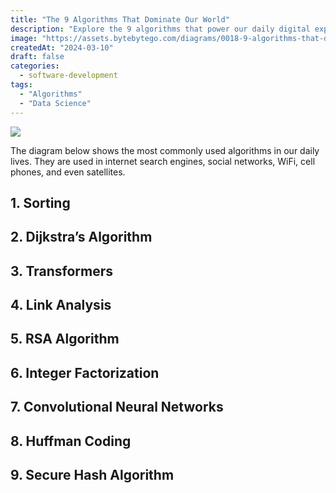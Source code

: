 ```yaml
---
title: "The 9 Algorithms That Dominate Our World"
description: "Explore the 9 algorithms that power our daily digital experiences."
image: "https://assets.bytebytego.com/diagrams/0018-9-algorithms-that-dominate-our-world.png"
createdAt: "2024-03-10"
draft: false
categories:
  - software-development
tags:
  - "Algorithms"
  - "Data Science"
---
```


![](https://assets.bytebytego.com/diagrams/0018-9-algorithms-that-dominate-our-world.png)

The diagram below shows the most commonly used algorithms in our daily lives. They are used in internet search engines, social networks, WiFi, cell phones, and even satellites.

## 1. Sorting

## 2. Dijkstra’s Algorithm

## 3. Transformers

## 4. Link Analysis

## 5. RSA Algorithm

## 6. Integer Factorization

## 7. Convolutional Neural Networks

## 8. Huffman Coding

## 9. Secure Hash Algorithm
